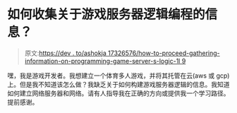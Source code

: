 # 如何收集关于游戏服务器逻辑编程的信息？

> 原文:[https://dev . to/ashokja 17326576/how-to-proceed-gathering-information-on-programming-game-server-s-logic-1l 9](https://dev.to/ashokja17326576/how-to-proceed-gathering-information-on-programming-game-server-s-logic-1l9)

嘿，我是游戏开发者。我想建立一个体育多人游戏，并将其托管在云(aws 或 gcp)上。但是我不知道该怎么做？我缺乏关于如何构建游戏服务器逻辑的信息。我知道如何建立网络服务器和网络。请有人指导我在正确的方向或提供我一个学习路径。提前感谢。